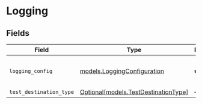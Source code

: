 # Logging


## Fields

| Field                                                                    | Type                                                                     | Required                                                                 | Description                                                              |
| ------------------------------------------------------------------------ | ------------------------------------------------------------------------ | ------------------------------------------------------------------------ | ------------------------------------------------------------------------ |
| `logging_config`                                                         | [models.LoggingConfiguration](../models/loggingconfiguration.md)         | :heavy_check_mark:                                                       | Configurate how the messages are logged.                                 |
| `test_destination_type`                                                  | [Optional[models.TestDestinationType]](../models/testdestinationtype.md) | :heavy_minus_sign:                                                       | N/A                                                                      |